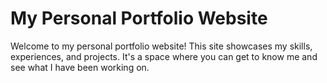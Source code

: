 # My Personal Portfolio Website

Welcome to my personal portfolio website! This site showcases my skills, experiences, and projects. It's a space where you can get to know me and see what I have been working on.
